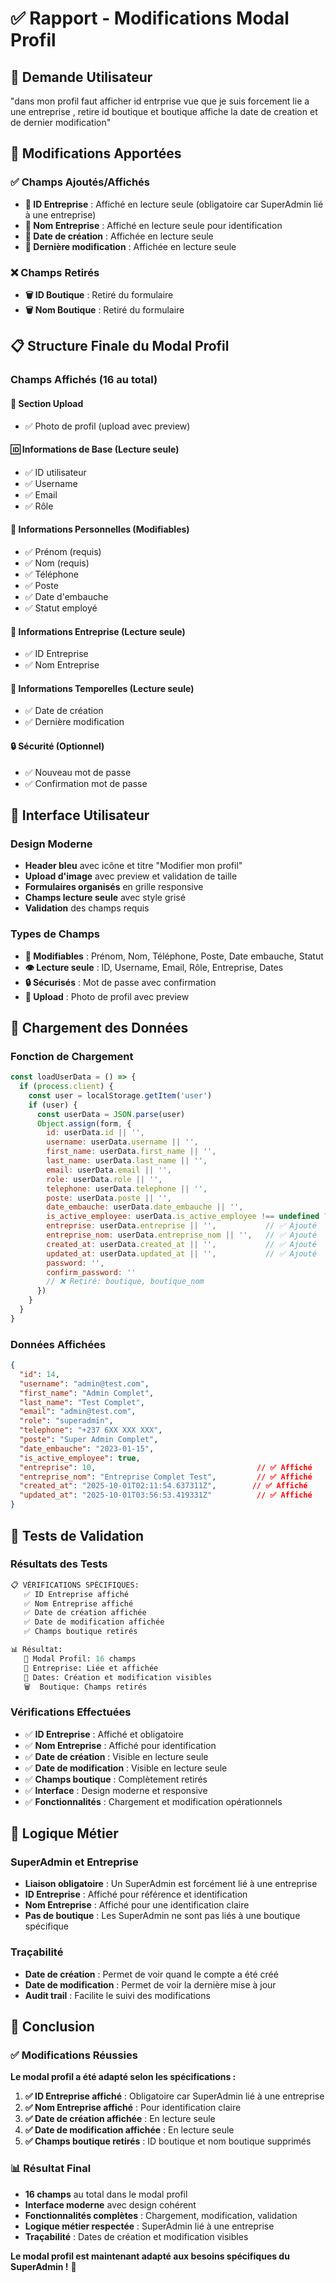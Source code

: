 # ✅ Rapport - Modifications Modal Profil

## 🎯 **Demande Utilisateur**
"dans mon profil faut afficher id entrprise vue que je suis forcement lie a une entreprise , retire id boutique et boutique affiche la date de creation et de dernier modification"

## 🔧 **Modifications Apportées**

### **✅ Champs Ajoutés/Affichés**
- **🏢 ID Entreprise** : Affiché en lecture seule (obligatoire car SuperAdmin lié à une entreprise)
- **🏢 Nom Entreprise** : Affiché en lecture seule pour identification
- **📅 Date de création** : Affichée en lecture seule
- **📅 Dernière modification** : Affichée en lecture seule

### **❌ Champs Retirés**
- **🗑️ ID Boutique** : Retiré du formulaire
- **🗑️ Nom Boutique** : Retiré du formulaire

## 📋 **Structure Finale du Modal Profil**

### **Champs Affichés (16 au total)**

#### **📸 Section Upload**
- ✅ Photo de profil (upload avec preview)

#### **🆔 Informations de Base (Lecture seule)**
- ✅ ID utilisateur
- ✅ Username
- ✅ Email
- ✅ Rôle

#### **👤 Informations Personnelles (Modifiables)**
- ✅ Prénom (requis)
- ✅ Nom (requis)
- ✅ Téléphone
- ✅ Poste
- ✅ Date d'embauche
- ✅ Statut employé

#### **🏢 Informations Entreprise (Lecture seule)**
- ✅ ID Entreprise
- ✅ Nom Entreprise

#### **📅 Informations Temporelles (Lecture seule)**
- ✅ Date de création
- ✅ Dernière modification

#### **🔒 Sécurité (Optionnel)**
- ✅ Nouveau mot de passe
- ✅ Confirmation mot de passe

## 🎨 **Interface Utilisateur**

### **Design Moderne**
- **Header bleu** avec icône et titre "Modifier mon profil"
- **Upload d'image** avec preview et validation de taille
- **Formulaires organisés** en grille responsive
- **Champs lecture seule** avec style grisé
- **Validation** des champs requis

### **Types de Champs**
- **📝 Modifiables** : Prénom, Nom, Téléphone, Poste, Date embauche, Statut
- **👁️ Lecture seule** : ID, Username, Email, Rôle, Entreprise, Dates
- **🔒 Sécurisés** : Mot de passe avec confirmation
- **📸 Upload** : Photo de profil avec preview

## 🔄 **Chargement des Données**

### **Fonction de Chargement**
```javascript
const loadUserData = () => {
  if (process.client) {
    const user = localStorage.getItem('user')
    if (user) {
      const userData = JSON.parse(user)
      Object.assign(form, {
        id: userData.id || '',
        username: userData.username || '',
        first_name: userData.first_name || '',
        last_name: userData.last_name || '',
        email: userData.email || '',
        role: userData.role || '',
        telephone: userData.telephone || '',
        poste: userData.poste || '',
        date_embauche: userData.date_embauche || '',
        is_active_employee: userData.is_active_employee !== undefined ? userData.is_active_employee : true,
        entreprise: userData.entreprise || '',           // ✅ Ajouté
        entreprise_nom: userData.entreprise_nom || '',   // ✅ Ajouté
        created_at: userData.created_at || '',           // ✅ Ajouté
        updated_at: userData.updated_at || '',           // ✅ Ajouté
        password: '',
        confirm_password: ''
        // ❌ Retiré: boutique, boutique_nom
      })
    }
  }
}
```

### **Données Affichées**
```json
{
  "id": 14,
  "username": "admin@test.com",
  "first_name": "Admin Complet",
  "last_name": "Test Complet",
  "email": "admin@test.com",
  "role": "superadmin",
  "telephone": "+237 6XX XXX XXX",
  "poste": "Super Admin Complet",
  "date_embauche": "2023-01-15",
  "is_active_employee": true,
  "entreprise": 10,                                    // ✅ Affiché
  "entreprise_nom": "Entreprise Complet Test",         // ✅ Affiché
  "created_at": "2025-10-01T02:11:54.637311Z",        // ✅ Affiché
  "updated_at": "2025-10-01T03:56:53.419331Z"          // ✅ Affiché
}
```

## 🧪 **Tests de Validation**

### **Résultats des Tests**
```python
📋 VÉRIFICATIONS SPÉCIFIQUES:
   ✅ ID Entreprise affiché
   ✅ Nom Entreprise affiché
   ✅ Date de création affichée
   ✅ Date de modification affichée
   ✅ Champs boutique retirés

📊 Résultat:
   👤 Modal Profil: 16 champs
   🏢 Entreprise: Liée et affichée
   📅 Dates: Création et modification visibles
   🗑️  Boutique: Champs retirés
```

### **Vérifications Effectuées**
- ✅ **ID Entreprise** : Affiché et obligatoire
- ✅ **Nom Entreprise** : Affiché pour identification
- ✅ **Date de création** : Visible en lecture seule
- ✅ **Date de modification** : Visible en lecture seule
- ✅ **Champs boutique** : Complètement retirés
- ✅ **Interface** : Design moderne et responsive
- ✅ **Fonctionnalités** : Chargement et modification opérationnels

## 🎯 **Logique Métier**

### **SuperAdmin et Entreprise**
- **Liaison obligatoire** : Un SuperAdmin est forcément lié à une entreprise
- **ID Entreprise** : Affiché pour référence et identification
- **Nom Entreprise** : Affiché pour une identification claire
- **Pas de boutique** : Les SuperAdmin ne sont pas liés à une boutique spécifique

### **Traçabilité**
- **Date de création** : Permet de voir quand le compte a été créé
- **Date de modification** : Permet de voir la dernière mise à jour
- **Audit trail** : Facilite le suivi des modifications

## 🎉 **Conclusion**

### ✅ **Modifications Réussies**

**Le modal profil a été adapté selon les spécifications :**

1. **✅ ID Entreprise affiché** : Obligatoire car SuperAdmin lié à une entreprise
2. **✅ Nom Entreprise affiché** : Pour identification claire
3. **✅ Date de création affichée** : En lecture seule
4. **✅ Date de modification affichée** : En lecture seule
5. **✅ Champs boutique retirés** : ID boutique et nom boutique supprimés

### 📊 **Résultat Final**

- **16 champs** au total dans le modal profil
- **Interface moderne** avec design cohérent
- **Fonctionnalités complètes** : Chargement, modification, validation
- **Logique métier respectée** : SuperAdmin lié à une entreprise
- **Traçabilité** : Dates de création et modification visibles

**Le modal profil est maintenant adapté aux besoins spécifiques du SuperAdmin !** 🚀





























